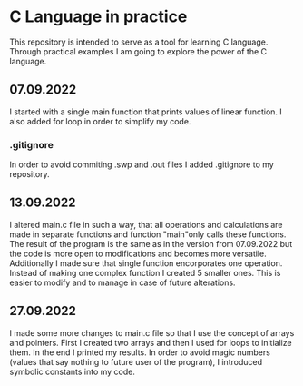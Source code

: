 # C Language in practice

This repository is intended to serve as a tool for learning C language. Through practical examples I am going to explore the power of the C language.

## 07.09.2022 

I started with a single main function that prints values of linear function. I also added for loop in order to simplify my code.

### .gitignore

In order to avoid commiting .swp and .out files I added .gitignore to my repository.

## 13.09.2022

I altered main.c file in such a way, that all operations and calculations are made in separate functions and function "main"only  calls these functions. The result of the program is the same as in the version from 07.09.2022 but the code is more open to modifications and becomes more versatile. Additionally I made sure that single function encorporates one operation. Instead of making one complex function I created 5 smaller ones. This is easier to modify and to manage in case of future alterations.

## 27.09.2022

I made some more changes to main.c file so that I use the concept of arrays and pointers. First I created two arrays and then I used for loops to initialize them. In the end I printed my results. In order to avoid magic numbers (values that say nothing to future user of the program), I introduced symbolic constants into my code.
